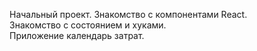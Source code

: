 Начальный проект. 
Знакомство с компонентами React.  
Знакомство с состоянием и хуками.  
Приложение календарь затрат.
